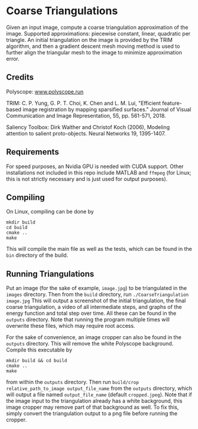 # Coarse Triangulations

Given an input image, compute a coarse triangulation approximation of the image. Supported approximations: piecewise constant, linear, quadratic per triangle. An initial triangulation on the image is provided by the TRIM algorithm, and then a gradient descent mesh moving method is used to further align the triangular mesh to the image to minimize approximation error.

## Credits

Polyscope: www.polyscope.run

TRIM: C. P. Yung, G. P. T. Choi, K. Chen and L. M. Lui, "Efficient feature-based image registration by mapping sparsified surfaces." Journal of Visual Communication and Image Representation, 55, pp. 561-571, 2018.

Saliency Toolbox: Dirk Walther and Christof Koch (2006), Modeling attention to salient proto-objects. Neural Networks 19, 1395-1407. 

## Requirements

For speed purposes, an Nvidia GPU is needed with CUDA support. Other installations not included in this repo include MATLAB and `ffmpeg` (for Linux; this is not strictly necessary and is just used for output purposes).

## Compiling

On Linux, compiling can be done by
```
mkdir build
cd build
cmake ..
make
```

This will compile the main file as well as the tests, which can be found in the `bin` directory of the build.

## Running Triangulations

Put an image (for the sake of example, `image.jpg`) to be triangulated in the `images` directory. Then from the `build` directory, run ```./CoarseTriangulation image.jpg``` This will output a screenshot of the initial triangulation, the final coarse triangulation, a video of all intermediate steps, and graphs of the energy function and total step over time. All these can be found in the `outputs` directory. Note that running the program multiple times will overwrite these files, which may require root access.

For the sake of convenience, an image cropper can also be found in the `outputs` directory. This will remove the white Polyscope background. Compile this executable by
```
mkdir build && cd build
cmake ..
make
```
from within the `outputs` directory. Then run ```build/crop relative_path_to_image output_file_name``` from the `outputs` directory, which will output a file named `output_file_name` (default `cropped.jpeg`). Note that if the image input to the triangulation already has a white background, this image cropper may remove part of that background as well. To fix this, simply convert the triangulation output to a png file before running the cropper.
